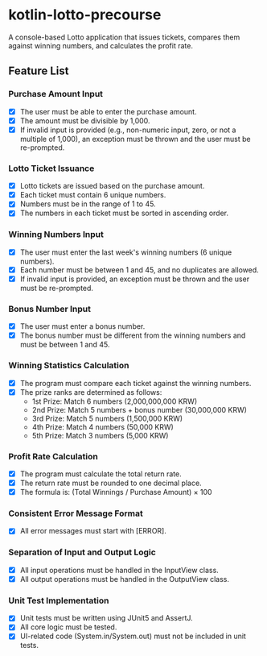 # kotlin-lotto-precourse

A console-based Lotto application that issues tickets, compares them against winning numbers, and calculates the profit rate.

## Feature List

### Purchase Amount Input
- [x] The user must be able to enter the purchase amount.
- [x] The amount must be divisible by 1,000.
- [x] If invalid input is provided (e.g., non-numeric input, zero, or not a multiple of 1,000), an exception must be thrown and the user must be re-prompted.

### Lotto Ticket Issuance
- [x] Lotto tickets are issued based on the purchase amount.
- [x] Each ticket must contain 6 unique numbers.
- [x] Numbers must be in the range of 1 to 45.
- [x] The numbers in each ticket must be sorted in ascending order.

### Winning Numbers Input
- [x] The user must enter the last week's winning numbers (6 unique numbers).
- [x] Each number must be between 1 and 45, and no duplicates are allowed.
- [x] If invalid input is provided, an exception must be thrown and the user must be re-prompted.

### Bonus Number Input
- [x] The user must enter a bonus number.
- [x] The bonus number must be different from the winning numbers and must be between 1 and 45.

### Winning Statistics Calculation
- [x] The program must compare each ticket against the winning numbers.
- [x] The prize ranks are determined as follows:
  - 1st Prize: Match 6 numbers (2,000,000,000 KRW)
  - 2nd Prize: Match 5 numbers + bonus number (30,000,000 KRW)
  - 3rd Prize: Match 5 numbers (1,500,000 KRW)
  - 4th Prize: Match 4 numbers (50,000 KRW)
  - 5th Prize: Match 3 numbers (5,000 KRW)

### Profit Rate Calculation
- [x] The program must calculate the total return rate.
- [x] The return rate must be rounded to one decimal place.
- [x] The formula is: (Total Winnings / Purchase Amount) × 100

###  Consistent Error Message Format
- [x] All error messages must start with [ERROR].

### Separation of Input and Output Logic
- [x] All input operations must be handled in the InputView class.
- [x] All output operations must be handled in the OutputView class.

### Unit Test Implementation
- [x] Unit tests must be written using JUnit5 and AssertJ.
- [x] All core logic must be tested.
- [x] UI-related code (System.in/System.out) must not be included in unit tests.
